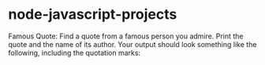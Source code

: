# node-javascript-projects

Famous Quote: Find a quote from a famous person you admire. Print the quote and the name of its author. Your output should look something like the following, including the quotation marks:
